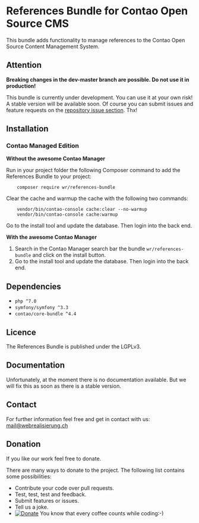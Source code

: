 # References Bundle for Contao Open Source CMS

This bundle adds functionality to manage references to the Contao Open Source Content Management System.

## Attention

**Breaking changes in the dev-master branch are possible. Do not use it in production!**

This bundle is currently under development. You can use it at your own risk! A stable version will be available soon. Of course you can submit issues and feature requests on the [repository issue section](https://github.com/webrealisierung-ch/wr_references_filter/issues). Thx! 

## Installation

### Contao Managed Edition

**Without the awesome Contao Manager**

Run in your project folder the following Composer command to add the References Bundle to your project:

```console
    composer require wr/references-bundle
```

Clear the cache and warmup the cache with the following two commands:

```console
    vendor/bin/contao-console cache:clear --no-warmup
    vendor/bin/contao-console cache:warmup
```

Go to the install tool and update the database. Then login into the back end.

**With the awesome Contao Manager**

1. Search in the Contao Manager search bar the bundle `wr/references-bundle` and click on the install button.
2. Go to the install tool and update the database. Then login into the back end.


## Dependencies

- `php ^7.0`
- `symfony/symfony ^3.3`
- `contao/core-bundle ^4.4`

## Licence

The References Bundle is published under the LGPLv3.

## Documentation

Unfortunately, at the moment there is no documentation available. But we will fix this as soon as there is a stable version.
 
 ## Contact
 
 For further information feel free and get in contact with us: mail@webrealisierung.ch
 
 ## Donation
 
 If you like our work feel free to donate.
 
 There are many ways to donate to the project. The following list contains some possibilities:
 
 - Contribute your code over pull requests.
 - Test, test, test and feedback.
 - Submit features or issues.
 - Tell us a joke.
 - [![Donate](https://img.shields.io/badge/Donate-PayPal-green.svg)](https://www.paypal.com/cgi-bin/webscr?cmd=_s-xclick&hosted_button_id=EHB7BYWLMPV7Y) You know that every coffee counts while coding:-)


